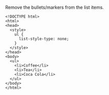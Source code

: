 Remove the bullets/markers from the list items.

    <!DOCTYPE html>
    <html>
    <head>
      <style>
        ul {
          list-style-type: none;
        }
      </style>
    </head>
    <body>
      <ul>
        <li>Coffee</li>
        <li>Tea</li>
        <li>Coca Cola</li>
      </ul>
    </body>
    </html>
